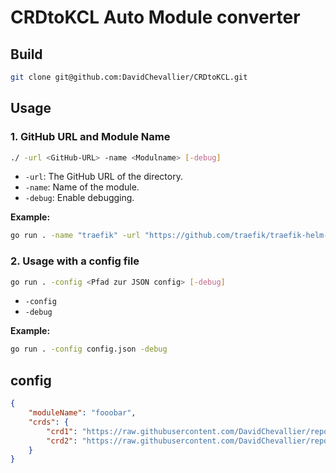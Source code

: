 # CRDtoKCL Auto Module converter

## Build

```bash
git clone git@github.com:DavidChevallier/CRDtoKCL.git
```

## Usage

### 1. GitHub URL and Module Name

```bash
./ -url <GitHub-URL> -name <Modulname> [-debug]
```

- `-url`: The GitHub URL of the directory.
- `-name`: Name of the module.
- `-debug`: Enable debugging.

**Example:**

```bash
go run . -name "traefik" -url "https://github.com/traefik/traefik-helm-chart/tree/master/traefik/crds" -debug
```

### 2. Usage with a config file

```bash
go run . -config <Pfad zur JSON config> [-debug]
```

- `-config`
- `-debug`

**Example:**

```bash
go run . -config config.json -debug
```

## config

```json
{
    "moduleName": "fooobar",
    "crds": {
        "crd1": "https://raw.githubusercontent.com/DavidChevallier/repo/main/crds/crd1.yaml",
        "crd2": "https://raw.githubusercontent.com/DavidChevallier/repo/main/crds/crd2.yaml"
    }
}
```
